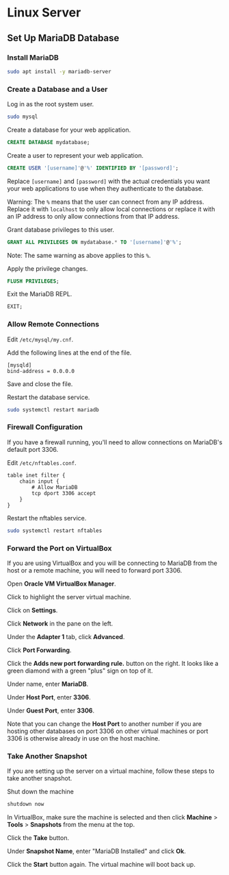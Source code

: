 # Linux Server

## Set Up MariaDB Database

### Install MariaDB

```sh
sudo apt install -y mariadb-server
```

### Create a Database and a User

Log in as the root system user.

```sh
sudo mysql
```

Create a database for your web application.

```sql
CREATE DATABASE mydatabase;
```

Create a user to represent your web application.

```sql
CREATE USER '[username]'@'%' IDENTIFIED BY '[password]';
```

Replace `[username]` and `[password]` with the actual credentials you want your
web applications to use when they authenticate to the database.

Warning: The `%` means that the user can connect from any IP address. Replace it
with `localhost` to only allow local connections or replace it with an IP
address to only allow connections from that IP address.

Grant database privileges to this user.

```sql
GRANT ALL PRIVILEGES ON mydatabase.* TO '[username]'@'%';
```

Note: The same warning as above applies to this `%`.

Apply the privilege changes.

```sql
FLUSH PRIVILEGES;
```

Exit the MariaDB REPL.

```sql
EXIT;
```

### Allow Remote Connections

Edit `/etc/mysql/my.cnf`.

Add the following lines at the end of the file.

```
[mysqld]
bind-address = 0.0.0.0
```

Save and close the file.

Restart the database service.

```sh
sudo systemctl restart mariadb
```

### Firewall Configuration

If you have a firewall running, you'll need to allow connections on MariaDB's
default port 3306.

Edit `/etc/nftables.conf`.

```
table inet filter {
    chain input {
        # Allow MariaDB
        tcp dport 3306 accept
    }
}
```

Restart the nftables service.

```sh
sudo systemctl restart nftables
```

### Forward the Port on VirtualBox

If you are using VirtualBox and you will be connecting to MariaDB from the host
or a remote machine, you will need to forward port 3306.

Open **Oracle VM VirtualBox Manager**.

Click to highlight the server virtual machine.

Click on **Settings**.

Click **Network** in the pane on the left.

Under the **Adapter 1** tab, click **Advanced**.

Click **Port Forwarding**.

Click the **Adds new port forwarding rule.** button on the right. It looks like
a green diamond with a green "plus" sign on top of it.

Under name, enter **MariaDB**.

Under **Host Port**, enter **3306**.

Under **Guest Port**, enter **3306**.

Note that you can change the **Host Port** to another number if you are hosting
other databases on port 3306 on other virtual machines or port 3306 is otherwise
already in use on the host machine.

### Take Another Snapshot

If you are setting up the server on a virtual machine, follow these steps to
take another snapshot.

Shut down the machine

```sh
shutdown now
```

In VirtualBox, make sure the machine is selected and then click **Machine** >
**Tools** > **Snapshots** from the menu at the top.

Click the **Take** button.

Under **Snapshot Name**, enter "MariaDB Installed" and click **Ok**.

Click the **Start** button again. The virtual machine will boot back up.

